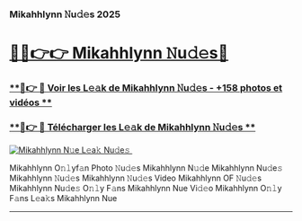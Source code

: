 ### Mikahhlynn 𝙽u𝚍𝚎s 2025  

# <h1><a href="(https://rebrand.ly/accesvip">🔗🔗👉👉 Mikahhlynn 𝙽u𝚍𝚎s🔗</a></h1>

### [ **🔗👉 🔴 Voir les L𝚎𝚊k de Mikahhlynn 𝙽u𝚍𝚎s - +158 photos et vidéos **](https://rebrand.ly/accesvip)
### [ **🔗👉 🔴 Télécharger les L𝚎𝚊k de Mikahhlynn 𝙽u𝚍𝚎s **](https://rebrand.ly/accesvip)  

[![Mikahhlynn N𝚞e L𝚎a𝚔 Nu𝚍e𝚜 ](https://i.imgur.com/0qMVB7G.gif)](https://rebrand.ly/accesvip)  

Mikahhlynn O𝚗𝚕yf𝚊n Photo 𝙽u𝚍𝚎s
Mikahhlynn N𝚞𝚍e
Mikahhlynn Nu𝚍e𝚜
Mikahhlynn 𝙽u𝚍𝚎s
Mikahhlynn 𝙽u𝚍𝚎s Video
Mikahhlynn OF 𝙽u𝚍𝚎s
Mikahhlynn Nu𝚍e𝚜 O𝚗𝚕y F𝚊ns
Mikahhlynn Nue Vi𝚍𝚎o
Mikahhlynn O𝚗𝚕y F𝚊ns L𝚎a𝚔s
Mikahhlynn Nue

___  
